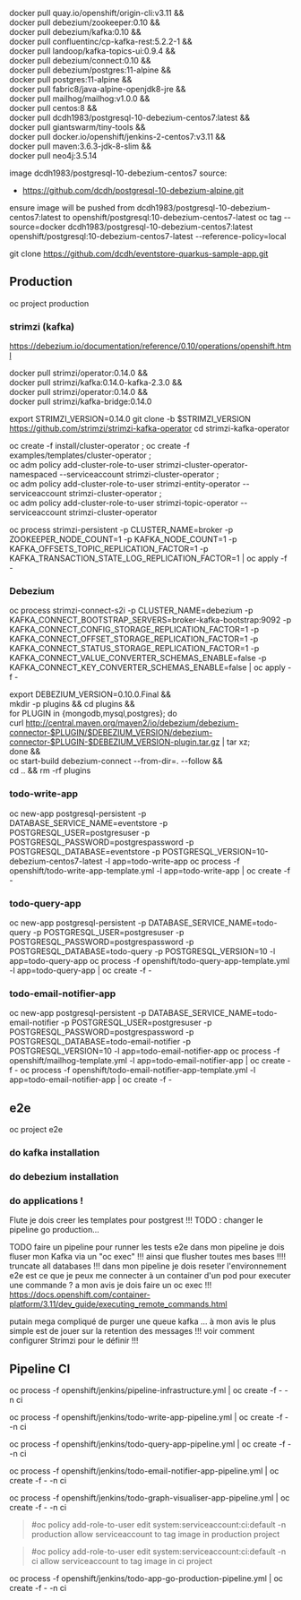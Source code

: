docker pull quay.io/openshift/origin-cli:v3.11 && \
    docker pull debezium/zookeeper:0.10 && \
    docker pull debezium/kafka:0.10 && \
    docker pull confluentinc/cp-kafka-rest:5.2.2-1 && \
    docker pull landoop/kafka-topics-ui:0.9.4 && \
    docker pull debezium/connect:0.10 && \
    docker pull debezium/postgres:11-alpine && \
    docker pull postgres:11-alpine && \
    docker pull fabric8/java-alpine-openjdk8-jre && \
    docker pull mailhog/mailhog:v1.0.0 && \
    docker pull centos:8 && \
    docker pull dcdh1983/postgresql-10-debezium-centos7:latest && \
    docker pull giantswarm/tiny-tools && \
    docker pull docker.io/openshift/jenkins-2-centos7:v3.11 && \
    docker pull maven:3.6.3-jdk-8-slim && \
    docker pull neo4j:3.5.14

image dcdh1983/postgresql-10-debezium-centos7 source:
- https://github.com/dcdh/postgresql-10-debezium-alpine.git

ensure image will be pushed from dcdh1983/postgresql-10-debezium-centos7:latest to openshift/postgresql:10-debezium-centos7-latest
oc tag --source=docker dcdh1983/postgresql-10-debezium-centos7:latest openshift/postgresql:10-debezium-centos7-latest --reference-policy=local

git clone https://github.com/dcdh/eventstore-quarkus-sample-app.git

## Production

oc project production

### strimzi (kafka)

https://debezium.io/documentation/reference/0.10/operations/openshift.html

docker pull strimzi/operator:0.14.0 && \
    docker pull strimzi/kafka:0.14.0-kafka-2.3.0 && \
    docker pull strimzi/operator:0.14.0 && \
    docker pull strimzi/kafka-bridge:0.14.0

export STRIMZI_VERSION=0.14.0
git clone -b $STRIMZI_VERSION https://github.com/strimzi/strimzi-kafka-operator
cd strimzi-kafka-operator

oc create -f install/cluster-operator ; oc create -f examples/templates/cluster-operator ; \
    oc adm policy add-cluster-role-to-user strimzi-cluster-operator-namespaced --serviceaccount strimzi-cluster-operator ; \
    oc adm policy add-cluster-role-to-user strimzi-entity-operator --serviceaccount strimzi-cluster-operator ; \
    oc adm policy add-cluster-role-to-user strimzi-topic-operator --serviceaccount strimzi-cluster-operator

oc process strimzi-persistent -p CLUSTER_NAME=broker -p ZOOKEEPER_NODE_COUNT=1 -p KAFKA_NODE_COUNT=1 -p KAFKA_OFFSETS_TOPIC_REPLICATION_FACTOR=1 -p KAFKA_TRANSACTION_STATE_LOG_REPLICATION_FACTOR=1 | oc apply -f -

### Debezium

oc process strimzi-connect-s2i -p CLUSTER_NAME=debezium -p KAFKA_CONNECT_BOOTSTRAP_SERVERS=broker-kafka-bootstrap:9092 -p KAFKA_CONNECT_CONFIG_STORAGE_REPLICATION_FACTOR=1 -p KAFKA_CONNECT_OFFSET_STORAGE_REPLICATION_FACTOR=1 -p KAFKA_CONNECT_STATUS_STORAGE_REPLICATION_FACTOR=1 -p KAFKA_CONNECT_VALUE_CONVERTER_SCHEMAS_ENABLE=false -p KAFKA_CONNECT_KEY_CONVERTER_SCHEMAS_ENABLE=false | oc apply -f -

export DEBEZIUM_VERSION=0.10.0.Final && \
mkdir -p plugins && cd plugins && \
for PLUGIN in {mongodb,mysql,postgres}; do \
    curl http://central.maven.org/maven2/io/debezium/debezium-connector-$PLUGIN/$DEBEZIUM_VERSION/debezium-connector-$PLUGIN-$DEBEZIUM_VERSION-plugin.tar.gz | tar xz; \
done && \
oc start-build debezium-connect --from-dir=. --follow && \
cd .. && rm -rf plugins

### todo-write-app

oc new-app postgresql-persistent -p DATABASE_SERVICE_NAME=eventstore -p POSTGRESQL_USER=postgresuser -p POSTGRESQL_PASSWORD=postgrespassword -p POSTGRESQL_DATABASE=eventstore -p POSTGRESQL_VERSION=10-debezium-centos7-latest -l app=todo-write-app
oc process -f openshift/todo-write-app-template.yml -l app=todo-write-app | oc create -f -

### todo-query-app

oc new-app postgresql-persistent -p DATABASE_SERVICE_NAME=todo-query -p POSTGRESQL_USER=postgresuser -p POSTGRESQL_PASSWORD=postgrespassword -p POSTGRESQL_DATABASE=todo-query -p POSTGRESQL_VERSION=10 -l app=todo-query-app
oc process -f openshift/todo-query-app-template.yml -l app=todo-query-app | oc create -f -

### todo-email-notifier-app

oc new-app postgresql-persistent -p DATABASE_SERVICE_NAME=todo-email-notifier -p POSTGRESQL_USER=postgresuser -p POSTGRESQL_PASSWORD=postgrespassword -p POSTGRESQL_DATABASE=todo-email-notifier -p POSTGRESQL_VERSION=10 -l app=todo-email-notifier-app
oc process -f openshift/mailhog-template.yml -l app=todo-email-notifier-app | oc create -f -
oc process -f openshift/todo-email-notifier-app-template.yml -l app=todo-email-notifier-app | oc create -f -

## e2e

oc project e2e

### do kafka installation

### do debezium installation

### do applications !
Flute je dois creer les templates pour postgrest !!!
TODO : changer le pipeline go production...

TODO faire un pipeline pour runner les tests e2e
dans mon pipeline je dois fluser mon Kafka via un "oc exec" !!! ainsi que flusher toutes mes bases !!!! truncate all databases !!!
dans mon pipeline je dois reseter l'environnement e2e
est ce que je peux me connecter à un container d'un pod pour executer une commande ? a mon avis je dois faire un oc exec !!!
https://docs.openshift.com/container-platform/3.11/dev_guide/executing_remote_commands.html

putain mega compliqué de purger une queue kafka ... à mon avis le plus simple est de jouer sur la retention des messages !!!
voir comment configurer Strimzi pour le définir !!!


## Pipeline CI

oc process -f openshift/jenkins/pipeline-infrastructure.yml | oc create -f - -n ci

oc process -f openshift/jenkins/todo-write-app-pipeline.yml | oc create -f - -n ci

oc process -f openshift/jenkins/todo-query-app-pipeline.yml | oc create -f - -n ci

oc process -f openshift/jenkins/todo-email-notifier-app-pipeline.yml | oc create -f - -n ci

oc process -f openshift/jenkins/todo-graph-visualiser-app-pipeline.yml | oc create -f - -n ci

> #oc policy add-role-to-user edit system:serviceaccount:ci:default -n production
> allow serviceaccount to tag image in production project

> #oc policy add-role-to-user edit system:serviceaccount:ci:default -n ci
> allow serviceaccount to tag image in ci project

oc process -f openshift/jenkins/todo-app-go-production-pipeline.yml | oc create -f - -n ci
